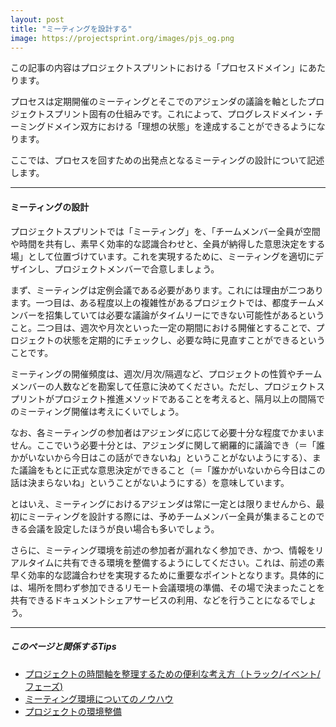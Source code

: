 ```yaml
---
layout: post
title: "ミーティングを設計する"
image: https://projectsprint.org/images/pjs_og.png
---
```


この記事の内容はプロジェクトスプリントにおける「プロセスドメイン」にあたります。

プロセスは定期開催のミーティングとそこでのアジェンダの議論を軸としたプロジェクトスプリント固有の仕組みです。これによって、プログレスドメイン・チーミングドメイン双方における「理想の状態」を達成することができるようになります。

ここでは、プロセスを回すための出発点となるミーティングの設計について記述します。

---

#### ミーティングの設計
プロジェクトスプリントでは「ミーティング」を、「チームメンバー全員が空間や時間を共有し、素早く効率的な認識合わせと、全員が納得した意思決定をする場」として位置づけています。これを実現するために、ミーティングを適切にデザインし、プロジェクトメンバーで合意しましょう。

まず、ミーティングは定例会議である必要があります。これには理由が二つあります。一つ目は、ある程度以上の複雑性があるプロジェクトでは、都度チームメンバーを招集していては必要な議論がタイムリーにできない可能性があるということ。二つ目は、週次や月次といった一定の期間における開催とすることで、プロジェクトの状態を定期的にチェックし、必要な時に見直すことができるということです。

ミーティングの開催頻度は、週次/月次/隔週など、プロジェクトの性質やチームメンバーの人数などを勘案して任意に決めてください。ただし、プロジェクトスプリントがプロジェクト推進メソッドであることを考えると、隔月以上の間隔でのミーティング開催は考えにくいでしょう。

なお、各ミーティングの参加者はアジェンダに応じて必要十分な程度でかまいません。ここでいう必要十分とは、アジェンダに関して網羅的に議論でき（＝「誰かがいないから今日はこの話ができないね」ということがないようにする）、また議論をもとに正式な意思決定ができること（＝「誰かがいないから今日はこの話は決まらないね」ということがないようにする）を意味しています。

とはいえ、ミーティングにおけるアジェンダは常に一定とは限りませんから、最初にミーティングを設計する際には、予めチームメンバー全員が集まることのできる会議を設定したほうが良い場合も多いでしょう。

さらに、ミーティング環境を前述の参加者が漏れなく参加でき、かつ、情報をリアルタイムに共有できる環境を整備するようにしてください。これは、前述の素早く効率的な認識合わせを実現するために重要なポイントとなります。具体的には、場所を問わず参加できるリモート会議環境の準備、その場で決まったことを共有できるドキュメントシェアサービスの利用、などを行うことになるでしょう。

----
##### このページと関係するTips
- [プロジェクトの時間軸を整理するための便利な考え方（トラック/イベント/フェーズ)](../manual/tips/tips1.md)
- [ミーティング環境についてのノウハウ](../manual/tips/tips7md)
- [プロジェクトの環境整備](../manual/tips/tips4.md)
